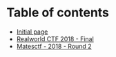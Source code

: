# Table of contents

* [Initial page](README.md)
* [Realworld CTF 2018 - Final](realworld-ctf-2018-final.md)
* [Matesctf - 2018 - Round 2](untitled.md)

